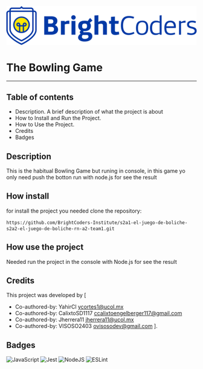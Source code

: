 ![BrightCoders Logo](img/logo.png)

# The Bowling Game
***

## Table of contents

- Description. A brief description of what the project is about
- How to Install and Run the Project.
- How to Use the Project.
- Credits
- Badges

## Description

This is the habitual Bowling Game but runing in console, in this game yo only need push the botton run with node.js for see the result

## How install

for install the project you needed clone the repository:

``` 
https://github.com/BrightCoders-Institute/s2a1-el-juego-de-boliche-s2a2-el-juego-de-boliche-rn-a2-team1.git
```

## How use the project

Needed run the project in the console with Node.js for see the result

## Credits

This project was developed by [
* Co-authored-by: YahirCl <ycortes1@ucol.mx>
* Co-authored-by: CalixtoSD1117 ccalixtoengelberger117@gmail.com
* Co-authored-by: Jherrera11 jherrera11@ucol.mx
* Co-authored-by: VISOSO2403 ovisosodev@gmail.com
].

## Badges

![JavaScript](https://img.shields.io/badge/javascript-%23323330.svg?style=for-the-badge&logo=javascript&logoColor=%23F7DF1E) ![Jest](https://img.shields.io/badge/-jest-%23C21325?style=for-the-badge&logo=jest&logoColor=white) ![NodeJS](https://img.shields.io/badge/node.js-6DA55F?style=for-the-badge&logo=node.js&logoColor=white) ![ESLint](https://img.shields.io/badge/ESLint-4B3263?style=for-the-badge&logo=eslint&logoColor=white)